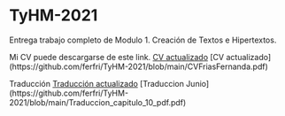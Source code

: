 # TyHM-2021
<p>
Entrega trabajo completo de Modulo 1. Creación de Textos e Hipertextos.
<p>
Mi CV puede descargarse de este link.
    <a href="https://github.com/ferfri/TyHM-2021/blob/main/CVFriasFernanda.pdf">CV actualizado</a>
[CV actualizado](https://github.com/ferfri/TyHM-2021/blob/main/CVFriasFernanda.pdf)
<p>
Traducción 
    <a href="https://github.com/ferfri/TyHM-2021/blob/main/Traduccion_capitulo_10_pdf.pdf">Traducción actualizado</a>
[Traduccion Junio](https://github.com/ferfri/TyHM-2021/blob/main/Traduccion_capitulo_10_pdf.pdf)

    
